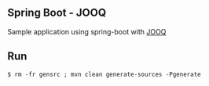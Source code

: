 Spring Boot - JOOQ
---

Sample application using spring-boot with [JOOQ](https://www.jooq.org/)

Run
---

```
$ rm -fr gensrc ; mvn clean generate-sources -Pgenerate
```